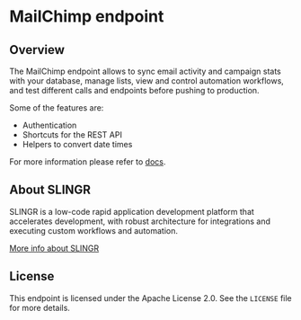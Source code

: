 # MailChimp endpoint

## Overview
The MailChimp endpoint allows to sync email activity and campaign stats with your database, manage lists, view and control automation workflows, and test different calls and endpoints before pushing to production.

Some of the features are:
- Authentication
- Shortcuts for the REST API
- Helpers to convert date times

For more information please refer to [docs](https://slingr-stack.github.io/platform/endpoints_mailchimp.html).

## About SLINGR

SLINGR is a low-code rapid application development platform that accelerates development, with robust architecture for integrations and executing custom workflows and automation.

[More info about SLINGR](https://slingr.io)

## License

This endpoint is licensed under the Apache License 2.0. See the `LICENSE` file for more details.

